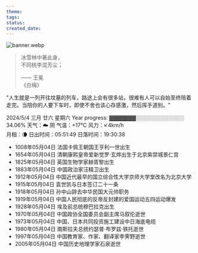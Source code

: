 ```yaml
---
theme: 
tags: 
status: 
created_date:
---
```

![banner.webp](https://cdn.jsdelivr.net/gh/duanbiao2000/BlogGallery@main/picture/banner.webp)


> 冰雪林中著此身，  
> 不同桃李混芳尘；  
> 
> —— 王冕  
> 《白梅》

"人生就是一列开往坟墓的列车，路途上会有很多站，很难有人可以自始至终陪着走完。当陪你的人要下车时，即使不舍也该心存感激，然后挥手道别。"

2024/5/4 三月 廿六 星期六
Year progress: ▓▓▓▓▓▓▓░░░░░░░░░░░░░ 34.06%
天气：☁️   阴 气温：+17°C 风力：↙4km/h  
月相：🌘 日出时间：05:51:49 日落时间：19:30:38
- 1008年05月04日 法国卡佩王朝国王亨利一世出生
- 1654年05月04日 清朝康熙皇帝爱新觉罗·玄烨出生于北京紫禁城景仁宫
- 1825年05月04日 英国生物学家赫胥黎出生
- 1883年05月04日 中国政治家汪精卫出生
- 1912年05月04日 中国近代最早的国立综合性大学京师大学堂改名为北京大学
- 1915年05月04日 袁世凯与日本签订二十一条
- 1918年05月04日 孙中山辞去中华民国大元帅职务
- 1919年05月04日 中国人民彻底的反帝反封建的爱国运动五四运动爆发
- 1928年05月04日 埃及前总统穆巴拉克出生
- 1970年05月04日 中国政协全国委员会副主席马叙伦逝世
- 1973年05月04日 中国、日本共同投资施工建设中日海底电缆
- 1980年05月04日 南斯拉夫总统约瑟普·布罗兹·铁托逝世
- 1997年05月04日 中国教育家、作家、翻译家李霁野逝世
- 2005年05月04日 中国历史地理学家石泉逝世

